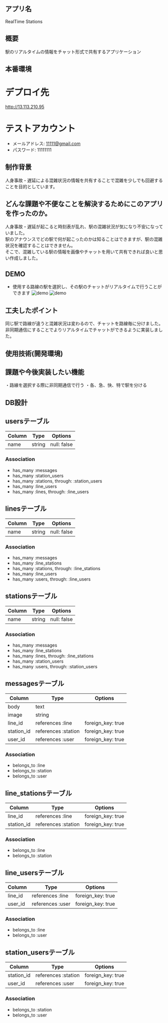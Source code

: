 ## アプリ名
RealTime Stations

## 概要
駅のリアルタイムの情報をチャット形式で共有するアプリケーション

## 本番環境
# デプロイ先
http://13.113.210.95
# テストアカウント
* メールアドレス: 11111@gmail.com
* パスワード: 11111111

## 制作背景
人身事故・遅延による混雑状況の情報を共有することで混雑を少しでも回避することを目的としています。

## どんな課題や不便なことを解決するためにこのアプリを作ったのか。
人身事故・遅延が起こると時刻表が乱れ、駅の混雑状況が気になり不安になっていました。  
駅のアナウンスでどの駅で何が起こったのかは知ることはできますが、駅の混雑状況を確認することはできません。  
そこで、混雑している駅の情報を画像やチャットを用いて共有できれば良いと思い作成しました。  

## DEMO
* 使用する路線の駅を選択し、その駅のチャットがリアルタイムで行うことができます
![demo](https://user-images.githubusercontent.com/58354561/77869884-f4fcb480-727a-11ea-83c8-1f07bcfc4829.jpg)
![demo](https://user-images.githubusercontent.com/58354561/77870132-8835ea00-727b-11ea-87b2-b3d7fe6d1429.gif)

## 工夫したポイント
同じ駅で路線が違うと混雑状況は変わるので、チャットを路線毎に分けました。
非同期通信にすることでよりリアルタイムでチャットができるように実装しました。

## 使用技術(開発環境)
## 課題や今後実装したい機能
・路線を選択する際に非同期通信で行う
・各、急、快、特で駅を分ける

## DB設計
## usersテーブル
|Column|Type|Options|
|------|----|-------|
|name|string|null: false|

### Association
- has_many :messages
- has_many :station_users
- has_many :stations, through: :station_users
- has_many :line_users
- has_many :lines, through: :line_users

## linesテーブル
|Column|Type|Options|
|------|----|-------|
|name|string|null: false|

### Association
- has_many :messages
- has_many :line_stations
- has_many :stations, through: :line_stations
- has_many :line_users
- has_many :users, through: :line_users

## stationsテーブル
|Column|Type|Options|
|------|----|-------|
|name|string|null: false|

### Association
- has_many :messages
- has_many :line_stations
- has_many :lines, through: :line_stations
- has_many :station_users
- has_many :users, through: :station_users

## messagesテーブル
|Column|Type|Options|
|------|----|-------|
|body|text||
|image|string||
|line_id|references :line|foreign_key: true|
|station_id|references :station|foreign_key: true|
|user_id|references :user|foreign_key: true|

### Association
- belongs_to :line
- belongs_to :station
- belongs_to :user

## line_stationsテーブル
|Column|Type|Options|
|------|----|-------|
|line_id|references :line|foreign_key: true|
|station_id|references :station|foreign_key: true|

### Association
- belongs_to :line
- belongs_to :station

## line_usersテーブル
|Column|Type|Options|
|------|----|-------|
|line_id|references :line|foreign_key: true|
|user_id|references :user|foreign_key: true|

### Association
- belongs_to :line
- belongs_to :user

## station_usersテーブル
|Column|Type|Options|
|------|----|-------|
|station_id|references :station|foreign_key: true|
|user_id|references :user|foreign_key: true|

### Association
- belongs_to :station
- belongs_to :user